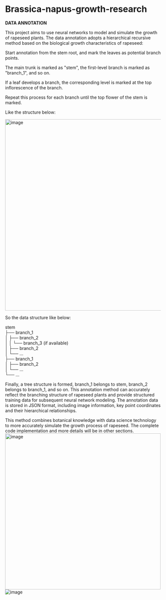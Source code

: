 # Brassica-napus-growth-research

**DATA ANNOTATION**

This project aims to use neural networks to model and simulate the growth of rapeseed plants. The data annotation adopts a hierarchical recursive method based on the biological growth characteristics of rapeseed:

Start annotation from the stem root, and mark the leaves as potential branch points.

The main trunk is marked as "stem", the first-level branch is marked as "branch_1", and so on.

If a leaf develops a branch, the corresponding level is marked at the top inflorescence of the branch.

Repeat this process for each branch until the top flower of the stem is marked.

Like the structure below:

<img width="617" alt="image" src="https://github.com/Tshoiasc/Brassica-napus-growth-research/assets/30382941/8d375d49-d1d9-49b0-b8ef-70407033517b">

So the data structure like below:

 stem    
  ├── branch_1    
  │   ├── branch_2    
  │   │   └── branch_3 (if available)    
  │   ├── branch_2    
  │   └── ...    
  ├── branch_1    
  │   ├── branch_2    
  │   └── ...    
  └── ...    


Finally, a tree structure is formed, branch_1 belongs to stem, branch_2 belongs to branch_1, and so on.
This annotation method can accurately reflect the branching structure of rapeseed plants and provide structured training data for subsequent neural network modeling. The annotation data is stored in JSON format, including image information, key point coordinates and their hierarchical relationships.

This method combines botanical knowledge with data science technology to more accurately simulate the growth process of rapeseed. The complete code implementation and more details will be in other sections.
<img width="503" alt="image" src="https://github.com/Tshoiasc/Brassica-napus-growth-research/assets/30382941/a42461f4-2967-4441-924c-c931366c8f12">
![image](https://github.com/Tshoiasc/Brassica-napus-growth-research/assets/30382941/20839ebf-0fb3-4185-8478-b1d1d8a6e615)

